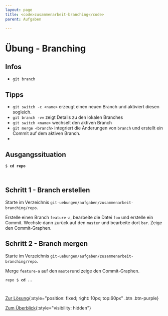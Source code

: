 ```yaml
---
layout: page
title: <code>zusammenarbeit-branching</code>
parent: Aufgaben

---
```

# Übung - Branching



## Infos

* `git branch` 

## Tipps

* `git switch -c <name>` erzeugt einen neuen Branch und aktiviert 
  diesen sogleich.
* `git branch -vv` zeigt Details zu den lokalen Branches
* `git switch <name>` wechselt den aktiven Branch
* `git merge <branch>` integriert die Änderungen von `branch` und erstellt ein Commit
   auf dem aktiven Branch.
* 

  
## Ausgangssituation



<pre><code>$ <b>cd repo</b><br><br><br></code></pre>


<!--UEB-Branching--><h2>Schritt 1 - Branch erstellen</h2>

Starte im Verzeichnis `git-uebungen/aufgaben/zusammenarbeit-branching/repo`.

Erstelle einen Branch `feature-a`, bearbeite die Datei `foo`
und erstelle ein Commit.
Wechsle dann zurück auf den `master` und bearbeite dort `bar`.
Zeige den Commit-Graphen.

<!--UEB-Branching--><h2>Schritt 2 - Branch mergen</h2>

Starte im Verzeichnis `git-uebungen/aufgaben/zusammenarbeit-branching/repo`.

Merge `feature-a` auf den `master`und
zeige den Commit-Graphen.


<pre><code>repo $ <b>cd ..</b><br><br><br></code></pre>


[Zur Lösung](loesung-zusammenarbeit-branching.html){:style="position: fixed; right: 10px; top:60px" .btn .btn-purple}

[Zum Überblick](../../ueberblick.html){:style="visibility: hidden"}

